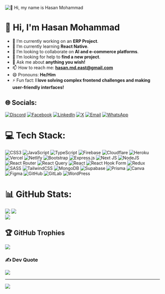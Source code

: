 ![👋 Hi, my name is Hasan Mohammad](https://user-images.githubusercontent.com/10498744/210012254-234538ff-d198-48aa-8964-37e6fd45d227.gif)
# 👋 Hi, I'm Hasan Mohammad  

- 🔭 I’m currently working on an **ERP Project**.  
- 🌱 I’m currently learning **React Native**.  
- 👯 I’m looking to collaborate on **AI and e-commerce platforms**.  
- 🤔 I’m looking for help to **find a new project**.  
- 💬 Ask me about **anything you wish!**  
- 📫 How to reach me: **hasan.md.east@gmail.com**  
- 😄 Pronouns: **He/Him**  
- ⚡ Fun fact: **I love solving complex frontend challenges and making user-friendly interfaces!**  

## 🌐 Socials:
[![Discord](https://img.shields.io/badge/Discord-%237289DA.svg?logo=discord&logoColor=white)](https://discord.gg/hasan.md.east) [![Facebook](https://img.shields.io/badge/Facebook-%231877F2.svg?logo=Facebook&logoColor=white)](https://facebook.com/hasan.md.007) [![LinkedIn](https://img.shields.io/badge/LinkedIn-%230077B5.svg?logo=linkedin&logoColor=white)](https://linkedin.com/in/hasan19947) [![X](https://img.shields.io/badge/X-black.svg?logo=X&logoColor=white)](https://x.com/hasanmohammadbd) [![Email](https://img.shields.io/badge/Email-D14836?logo=gmail&logoColor=white)](mailto:hasan.md.east@gmail.com) [![WhatsApp](https://img.shields.io/badge/WhatsApp-25D366?logo=whatsapp&logoColor=white)](https://wa.me/8801688861610)


# 💻 Tech Stack:
![CSS3](https://img.shields.io/badge/css3-%231572B6.svg?style=for-the-badge&logo=css3&logoColor=white) ![JavaScript](https://img.shields.io/badge/javascript-%23323330.svg?style=for-the-badge&logo=javascript&logoColor=%23F7DF1E) ![TypeScript](https://img.shields.io/badge/typescript-%23007ACC.svg?style=for-the-badge&logo=typescript&logoColor=white) ![Firebase](https://img.shields.io/badge/firebase-%23039BE5.svg?style=for-the-badge&logo=firebase) ![Cloudflare](https://img.shields.io/badge/Cloudflare-F38020?style=for-the-badge&logo=Cloudflare&logoColor=white) ![Heroku](https://img.shields.io/badge/heroku-%23430098.svg?style=for-the-badge&logo=heroku&logoColor=white) ![Vercel](https://img.shields.io/badge/vercel-%23000000.svg?style=for-the-badge&logo=vercel&logoColor=white) ![Netlify](https://img.shields.io/badge/netlify-%23000000.svg?style=for-the-badge&logo=netlify&logoColor=#00C7B7) ![Bootstrap](https://img.shields.io/badge/bootstrap-%238511FA.svg?style=for-the-badge&logo=bootstrap&logoColor=white) ![Express.js](https://img.shields.io/badge/express.js-%23404d59.svg?style=for-the-badge&logo=express&logoColor=%2361DAFB) ![Next JS](https://img.shields.io/badge/Next-black?style=for-the-badge&logo=next.js&logoColor=white) ![NodeJS](https://img.shields.io/badge/node.js-6DA55F?style=for-the-badge&logo=node.js&logoColor=white) ![React Router](https://img.shields.io/badge/React_Router-CA4245?style=for-the-badge&logo=react-router&logoColor=white) ![React Query](https://img.shields.io/badge/-React%20Query-FF4154?style=for-the-badge&logo=react%20query&logoColor=white) ![React](https://img.shields.io/badge/react-%2320232a.svg?style=for-the-badge&logo=react&logoColor=%2361DAFB) ![React Hook Form](https://img.shields.io/badge/React%20Hook%20Form-%23EC5990.svg?style=for-the-badge&logo=reacthookform&logoColor=white) ![Redux](https://img.shields.io/badge/redux-%23593d88.svg?style=for-the-badge&logo=redux&logoColor=white) ![SASS](https://img.shields.io/badge/SASS-hotpink.svg?style=for-the-badge&logo=SASS&logoColor=white) ![TailwindCSS](https://img.shields.io/badge/tailwindcss-%2338B2AC.svg?style=for-the-badge&logo=tailwind-css&logoColor=white) ![MongoDB](https://img.shields.io/badge/MongoDB-%234ea94b.svg?style=for-the-badge&logo=mongodb&logoColor=white) ![Supabase](https://img.shields.io/badge/Supabase-3ECF8E?style=for-the-badge&logo=supabase&logoColor=white) ![Prisma](https://img.shields.io/badge/Prisma-3982CE?style=for-the-badge&logo=Prisma&logoColor=white) ![Canva](https://img.shields.io/badge/Canva-%2300C4CC.svg?style=for-the-badge&logo=Canva&logoColor=white) ![Figma](https://img.shields.io/badge/figma-%23F24E1E.svg?style=for-the-badge&logo=figma&logoColor=white) ![GitHub](https://img.shields.io/badge/github-%23121011.svg?style=for-the-badge&logo=github&logoColor=white) ![GitLab](https://img.shields.io/badge/gitlab-%23181717.svg?style=for-the-badge&logo=gitlab&logoColor=white) ![WordPress](https://img.shields.io/badge/WordPress-%23117AC9.svg?style=for-the-badge&logo=WordPress&logoColor=white)

# 📊 GitHub Stats:
![](https://github-readme-stats.vercel.app/api?username=hasan-mohammad-bd&theme=dark&hide_border=false&include_all_commits=false&count_private=false)
![](https://github-readme-streak-stats.herokuapp.com/?user=hasan-mohammad-bd&theme=dark&hide_border=false)<br/>
![](https://github-readme-stats.vercel.app/api/top-langs/?username=hasan-mohammad-bd&theme=dark&hide_border=false&include_all_commits=false&count_private=false&layout=compact)

## 🏆 GitHub Trophies
![](https://github-profile-trophy.vercel.app/?username=hasan-mohammad-bd&theme=radical&no-frame=false&no-bg=true&margin-w=4)

### ✍️ Dev Quote
![](https://quotes-github-readme.vercel.app/api?type=horizontal&theme=radical)

---
[![](https://visitcount.itsvg.in/api?id=hasan-mohammad-bd&icon=0&color=0)](https://visitcount.itsvg.in)

<!-- Proudly created with GPRM ( https://gprm.itsvg.in ) -->
